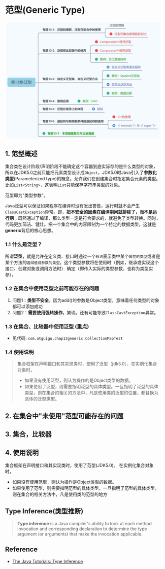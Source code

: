 # 范型(Generic Type)

![](images/Chap13_Generic_01.png)

## 1. 范型概述
集合类在设计阶段/声明阶段不能确定这个容器到底实际存的是什么类型的对象，所以在JDK5.0之前只能把元素类型设计成`Object`，JDK5.0时Java引入了**参数化类型**(Parameterized type)的概念，允许我们在创建集合时指定集合元素的类型。比如`List<String>`，这表明`List`只能保存字符串类型的对象。

范型即为"类型参数"。

Java泛型可以保证如果程序在编译时没有发出警告，运行时就不会产生`ClassCastException`异常。即，**把不安全的因素在编译期间就排除了，而不是运行期**；既然通过了编译，那么类型一定是符合要求的，就避免了类型转换。同时，代码更加简洁、健壮。把一个集合中的内容限制为一个特定的数据类型，这就是**generic**背后的核心思想。

### 1.1 什么是泛型？
所谓**泛型**，就是允许在定义类、接口时通过一个`标识`表示类中某个`属性的类型`或者是某个方法的`返回值或参数的类型`。这个类型参数将在使用时（例如，继承或实现这个接口、创建对象或调用方法时） 确定（即传入实际的类型参数，也称为类型实参）。

### 1.2 在集合中使用泛型之前可能存在的问题
1. 问题1：**类型不安全**。因为add()的参数是Object类型，意味着任何类型的对象都可以添加成功
2. 问题2：**需要使用强转操作**，繁琐。还有可能导致`ClassCastException`异常。

### 1.3 在集合、比较器中使用泛型 (重点)
* 见代码: `com.atguigu.chap13generic.CollectionMapTest`

### 1.4 使用说明
> 集合框架在声明接口和其实现类时，使用了泛型（jdk5.0），在实例化集合对象时，
> * 如果没有使用泛型，则认为操作的是Object类型的数据。
> * 如果使用了泛型，则需要指明泛型的具体类型。一旦指明了泛型的具体类型，则在集合的相关的方法中，凡是使用类的泛型的位置，都替换为具体的泛型类型。


## 2. 在集合中"未使用"范型可能存在的问题


## 3. 集合，比较器


## 4. 使用说明
集合框架在声明接口和其实现类时，使用了范型(JDK5.0)。
在实例化集合对象时，
* 如果没有使用范型，则认为操作是Object类型的数据。
* 如果使用了范型，则需要指明范型的具体类型。一旦指明了范型的具体类型，则在集合的相关方法中，凡是使用类的范型的地方

## Type Inference(类型推断)
> **Type inference** is a Java compiler's ability to look at each method invocation and corresponding declaration to determine the type argument (or arguments) that make the invocation applicable.


## Reference
* [The Java Tutorials: Type Inference](https://docs.oracle.com/javase/tutorial/java/generics/genTypeInference.html)
